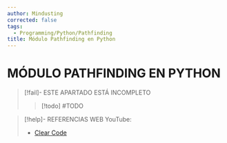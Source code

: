 ```yaml
---
author: Mindusting
corrected: false
tags:
  - Programming/Python/Pathfinding
title: Módulo Pathfinding en Python
---
```


# MÓDULO PATHFINDING EN PYTHON

> [!fail]- ESTE APARTADO ESTÁ INCOMPLETO
> > [!todo] #TODO

> [!help]- REFERENCIAS WEB
> YouTube:
> - [Clear Code](https://youtu.be/8SigT_jhz4I)
